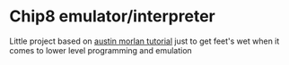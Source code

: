 # Chip8 emulator/interpreter

Little project based on [austin morlan tutorial](https://austinmorlan.com/posts/chip8_emulator)
just to get feet's wet when it comes to lower level programming and emulation